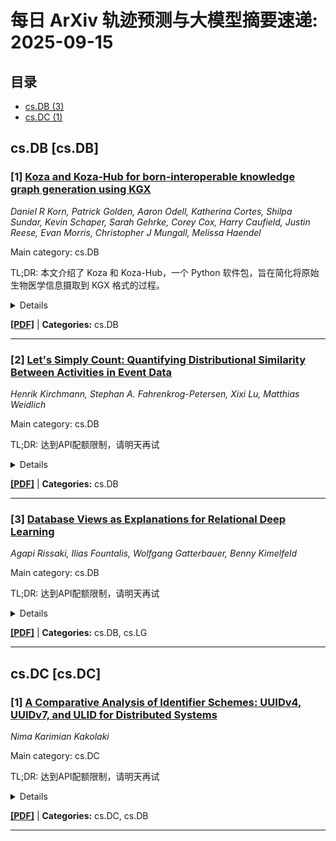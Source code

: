 # 每日 ArXiv 轨迹预测与大模型摘要速递: 2025-09-15

## 目录

- [cs.DB (3)](#cs-db)
- [cs.DC (1)](#cs-dc)

## cs.DB [cs.DB]
### [1] [Koza and Koza-Hub for born-interoperable knowledge graph generation using KGX](https://arxiv.org/abs/2509.09096)
*Daniel R Korn, Patrick Golden, Aaron Odell, Katherina Cortes, Shilpa Sundar, Kevin Schaper, Sarah Gehrke, Corey Cox, Harry Caufield, Justin Reese, Evan Morris, Christopher J Mungall, Melissa Haendel*

Main category: cs.DB

TL;DR: 本文介绍了 Koza 和 Koza-Hub，一个 Python 软件包，旨在简化将原始生物医学信息摄取到 KGX 格式的过程。


<details>
  <summary>Details</summary>
Motivation: 当前生物医学知识图谱构建方法需要大量冗余劳动，这是由于缺乏数据标准和“知识图谱就绪”数据源造成的。

Method: 该方法将知识图谱摄取转换为一组原始操作，通过 YAML 文件进行配置，并强制遵守所选的数据模式。

Result: Koza 和 Koza-Hub 提供了一套转换流程，用于处理三十个黄金标准的生物医学数据源。

Conclusion: Koza 和 Koza-Hub 旨在解决生物医学知识图谱构建中数据标准和数据准备不足的问题，从而简化数据摄取流程。

Abstract: 知识图谱构建已成为未来生物医学研究的重要领域。但目前的方法需要大量冗余劳动。这些冗余是由于缺乏数据标准和来自来源的“知识图谱就绪”数据造成的。使用 KGX 标准，我们旨在解决这些问题。在此，我们介绍了 Koza 和 Koza-Hub，一个 Python 软件包，它简化了将原始生物医学信息摄取到 KGX 格式的过程，以及一组用于三十个黄金标准生物医学数据源的相关转换流程。我们的方法是将知识图谱摄取转换为一组原始操作，通过 YAML 文件提供配置，并强制遵守所选的数据模式。

</details>

[**[PDF]**](https://arxiv.org/pdf/2509.09096) | **Categories:** cs.DB

---

### [2] [Let's Simply Count: Quantifying Distributional Similarity Between Activities in Event Data](https://arxiv.org/abs/2509.09440)
*Henrik Kirchmann, Stephan A. Fahrenkrog-Petersen, Xixi Lu, Matthias Weidlich*

Main category: cs.DB

TL;DR: 达到API配额限制，请明天再试


<details>
  <summary>Details</summary>
Motivation: Error: API quota exceeded

Method: Error: API quota exceeded

Result: Error: API quota exceeded

Conclusion: 请联系管理员或等待明天API配额重置。

Abstract: To obtain insights from event data, advanced process mining methods assess the similarity of activities to incorporate their semantic relations into the analysis. Here, distributional similarity that captures similarity from activity co-occurrences is commonly employed. However, existing work for distributional similarity in process mining adopt neural network-based approaches as developed for natural language processing, e.g., word2vec and autoencoders. While these approaches have been shown to be effective, their downsides are high computational costs and limited interpretability of the learned representations.   In this work, we argue for simplicity in the modeling of distributional similarity of activities. We introduce count-based embeddings that avoid a complex training process and offer a direct interpretable representation. To underpin our call for simple embeddings, we contribute a comprehensive benchmarking framework, which includes means to assess the intrinsic quality of embeddings, their performance in downstream applications, and their computational efficiency. In experiments that compare against the state of the art, we demonstrate that count-based embeddings provide a highly effective and efficient basis for distributional similarity between activities in event data.

</details>

[**[PDF]**](https://arxiv.org/pdf/2509.09440) | **Categories:** cs.DB

---

### [3] [Database Views as Explanations for Relational Deep Learning](https://arxiv.org/abs/2509.09482)
*Agapi Rissaki, Ilias Fountalis, Wolfgang Gatterbauer, Benny Kimelfeld*

Main category: cs.DB

TL;DR: 达到API配额限制，请明天再试


<details>
  <summary>Details</summary>
Motivation: Error: API quota exceeded

Method: Error: API quota exceeded

Result: Error: API quota exceeded

Conclusion: 请联系管理员或等待明天API配额重置。

Abstract: In recent years, there has been significant progress in the development of deep learning models over relational databases, including architectures based on heterogeneous graph neural networks (hetero-GNNs) and heterogeneous graph transformers. In effect, such architectures state how the database records and links (e.g., foreign-key references) translate into a large, complex numerical expression, involving numerous learnable parameters. This complexity makes it hard to explain, in human-understandable terms, how a model uses the available data to arrive at a given prediction. We present a novel framework for explaining machine-learning models over relational databases, where explanations are view definitions that highlight focused parts of the database that mostly contribute to the model's prediction. We establish such global abductive explanations by adapting the classic notion of determinacy by Nash, Segoufin, and Vianu (2010). In addition to tuning the tradeoff between determinacy and conciseness, the framework allows controlling the level of granularity by adopting different fragments of view definitions, such as ones highlighting whole columns, foreign keys between tables, relevant groups of tuples, and so on. We investigate the realization of the framework in the case of hetero-GNNs. We develop heuristic algorithms that avoid the exhaustive search over the space of all databases. We propose techniques that are model-agnostic, and others that are tailored to hetero-GNNs via the notion of learnable masking. Our approach is evaluated through an extensive empirical study on the RelBench collection, covering a variety of domains and different record-level tasks. The results demonstrate the usefulness of the proposed explanations, as well as the efficiency of their generation.

</details>

[**[PDF]**](https://arxiv.org/pdf/2509.09482) | **Categories:** cs.DB, cs.LG

---


## cs.DC [cs.DC]
### [1] [A Comparative Analysis of Identifier Schemes: UUIDv4, UUIDv7, and ULID for Distributed Systems](https://arxiv.org/abs/2509.08969)
*Nima Karimian Kakolaki*

Main category: cs.DC

TL;DR: 达到API配额限制，请明天再试


<details>
  <summary>Details</summary>
Motivation: Error: API quota exceeded

Method: Error: API quota exceeded

Result: Error: API quota exceeded

Conclusion: 请联系管理员或等待明天API配额重置。

Abstract: Distributed systems require robust, scalable identifier schemes to ensure data uniqueness and efficient indexing across multiple nodes. This paper presents a comprehensive analysis of the evolution of distributed identifiers, comparing traditional auto-increment keys with UUIDv4, UUIDv7, and ULIDs. We combine mathematical calculation of collision probabilities with empirical experiments measuring generation speed and network transmission overhead in a simulated distributed environment. Results demonstrate that ULIDs significantly outperform UUIDv4 and UUIDv7, reducing network overhead by 83.7% and increasing generation speed by 97.32%. statistical analysis further shows ULIDs offer a 98.42% lower collision risk compared to UUIDv7, while maintaining negligible collision probabilities even at high generation rates. These findings highlight ULIDs as an optimal choice for high-performance distributed systems, providing efficient, time-ordered, and lexicographically sortable identifiers suitable for scalable applications. All source code, datasets, and analysis scripts utilized in this research are publicly available in our dedicated repository at https://github.com/nimakarimiank/uids-comparison. This repository contains comprehensive documentation of the experimental setup, including configuration files for the distributed environment, producer and consumer implementations, and message broker integration. Additionally, it provides the data scripts and datasets. Researchers and practitioners are encouraged to explore the repository for full reproducibility of the experiments and to facilitate further investigation or extension of the presented work.

</details>

[**[PDF]**](https://arxiv.org/pdf/2509.08969) | **Categories:** cs.DC, cs.DB

---
